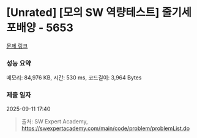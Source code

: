 # [Unrated] [모의 SW 역량테스트] 줄기세포배양 - 5653 

[문제 링크](https://swexpertacademy.com/main/code/problem/problemDetail.do?contestProbId=AWXRJ8EKe48DFAUo) 

### 성능 요약

메모리: 84,976 KB, 시간: 530 ms, 코드길이: 3,964 Bytes

### 제출 일자

2025-09-11 17:40



> 출처: SW Expert Academy, https://swexpertacademy.com/main/code/problem/problemList.do